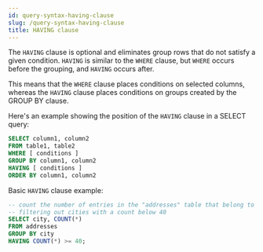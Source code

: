 ```yaml
---
id: query-syntax-having-clause
slug: /query-syntax-having-clause
title: HAVING clause
---
```


The `HAVING` clause is optional and eliminates group rows that do not satisfy a given condition. `HAVING` is similar to the `WHERE` clause, but `WHERE` occurs before the grouping, and `HAVING` occurs after. 

This means that the `WHERE` clause places conditions on selected columns, whereas the `HAVING` clause places conditions on groups created by the GROUP BY clause.

Here's an example showing the position of the `HAVING` clause in a SELECT query:

```sql
SELECT column1, column2
FROM table1, table2
WHERE [ conditions ]
GROUP BY column1, column2
HAVING [ conditions ]
ORDER BY column1, column2
```

Basic `HAVING` clause example:

```sql
-- count the number of entries in the "addresses" table that belong to each different city
-- filtering out cities with a count below 40
SELECT city, COUNT(*)
FROM addresses
GROUP BY city
HAVING COUNT(*) >= 40;
```
